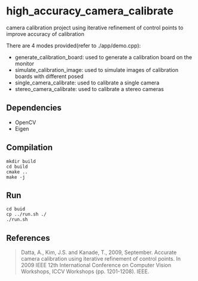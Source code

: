 # high_accuracy_camera_calibrate
camera calibration project using iterative refinement of control points to improve accuracy of calibration

There are 4 modes provided(refer to ./app/demo.cpp):
* generate_calibration_board: used to generate a calibration board on the monitor
* simulate_calibration_image: used to simulate images of calibration boards with different posed 
* single_camera_calibrate: used to calibrate a single camera
* stereo_camera_calibrate: used to calibrate a stereo cameras

## Dependencies

* OpenCV
* Eigen

## Compilation

```shell
mkdir build
cd build
cmake ..
make -j
```

## Run

```shell
cd buid
cp ../run.sh ./
./run.sh
```

## References

> Datta, A., Kim, J.S. and Kanade, T., 2009, September. Accurate camera calibration using iterative refinement of control points. In 2009 IEEE 12th International Conference on Computer Vision Workshops, ICCV Workshops (pp. 1201-1208). IEEE.